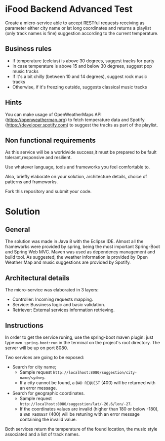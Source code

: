 # iFood Backend Advanced Test

Create a micro-service able to accept RESTful requests receiving as parameter either city name or lat long coordinates and returns a playlist (only track names is fine) suggestion according to the current temperature.

## Business rules

* If temperature (celcius) is above 30 degrees, suggest tracks for party
* In case temperature is above 15 and below 30 degrees, suggest pop music tracks
* If it's a bit chilly (between 10 and 14 degrees), suggest rock music tracks
* Otherwise, if it's freezing outside, suggests classical music tracks 

## Hints

You can make usage of OpenWeatherMaps API (https://openweathermap.org) to fetch temperature data and Spotify (https://developer.spotify.com) to suggest the tracks as part of the playlist.

## Non functional requirements

As this service will be a worldwide success,it must be prepared to be fault tolerant,responsive and resilient.

Use whatever language, tools and frameworks you feel comfortable to. 

Also, briefly elaborate on your solution, architecture details, choice of patterns and frameworks.

Fork this repository and submit your code.

 # Solution

## General

The solution was made in Java 8 with the Eclipse IDE.
Almost all the frameworks were provided by spring, being the most important Spring-Boot and Spring Web MVC.
Maven was used as dependency management and build tool.
As suggested, the weather information is provided by Open Weather Map and music suggestions are provided by Spotify.

## Architectural details

The micro-service was elaborated in 3 layers:
* Controller: Incoming requests mapping.
* Service: Bussiness logic and basic validation.
* Retriever: External services information retrieving.

## Instructions

In order to get the service runing, use the spring-boot maven plugin: just type `mvn spring-boot:run` in the terminal on the project's root directory. The server will be up on port 8080.

Two services are going to be exposed:
* Search for city name;
  * Sample request  `http://localhost:8080/suggestion/city-name/sydney`.
  * If a city cannot be found, a `BAD REQUEST` (400) will be returned with an error message.
* Search for geographic coordinates.
  * Sample request  `http://localhost:8080/suggestion/lat/-26.6/lon/-27`.
  * If the coordinates values are invalid (higher than 180 or below -180), a `BAD REQUEST` (400) will be retuning with an error message containing the invalid value.

Both services return the temperature of the found location, the music style associated and a list of track names.
